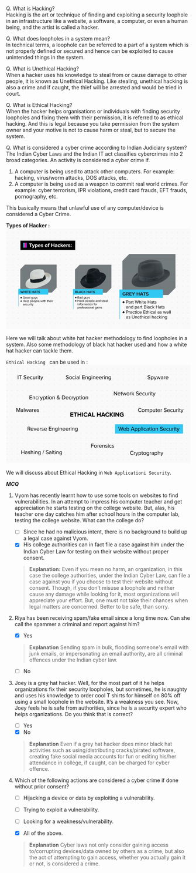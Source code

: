 Q. What is Hacking?  
Hacking is the art or technique of finding and exploiting a security loophole in an infrastructure like a website, a software, a computer, or even a human being, and the artist is called a hacker.  
  
Q. What does loopholes in a system mean?  
In technical terms, a loophole can be referred to a part of a system which is not properly defined or secured and hence can be exploited to cause unintended things in the system.

Q. What is Unethical Hacking?  
When a hacker uses his knowledge to steal from or cause damage to other people, it is known as Unethical Hacking. Like stealing, unethical hacking is also a crime and if caught, the thief will be arrested and would be tried in court.  
  
Q. What is Ethical Hacking?  
When the hacker helps organisations or individuals with finding security loopholes and fixing them with their permission, it is referred to as ethical hacking. And this is legal because you take permission from the system owner and your motive is not to cause harm or steal, but to secure the system.  
  
Q. What is considered a cyber crime according to Indian Judiciary system?  
The Indian Cyber Laws and the Indian IT act classifies cybercrimes into 2 broad categories. An activity is considered a cyber crime if.
1. A computer is being used to attack other computers. For example: hacking, virus/worm attacks, DOS attacks, etc.  
2. A computer is being used as a weapon to commit real world crimes. For example: cyber terrorism, IPR violations, credit card frauds, EFT frauds, pornography, etc.  
  
This basically means that unlawful use of any computer/device is considered a Cyber Crime.

**Types of Hacker :**
![Hacker Types](./types-of-hacker.png)

Here we will talk about white hat hacker methodology to find loopholes in a system.
Also some methodology of black hat hacker used and how a white hat hacker can tackle them.

`Ethical Hacking ` can be used in :
![Ethical Hacking uses](./ethical-hacking-use.png)

We will discuss about Ethical Hacking in `Web Applicationi Security`.

***MCQ***

 1. Vyom has recently learnt how to use some tools on websites to find vulnerabilities. In an attempt to impress his computer teacher and get appreciation he starts testing on the college website. But, alas, his teacher one day catches him after school hours in the computer lab, testing the college website. What can the college do?
 
	 - [ ] Since he had no malicious intent, there is no background to build up a legal case against Vyom.
	 - [x] His college authorities can in fact file a case against him under the Indian Cyber Law for testing on their website without proper consent.
 
	>**Explanation:**
	> Even if you mean no harm, an organization, in this case the college authorities, under the Indian Cyber Law, can file a case against you if you choose to test their website without consent. Though, if you don't misuse a loophole and neither cause any damage while looking for it, most organizations will appreciate your effort. But, one must not take their chances when legal matters are concerned. Better to be safe, than sorry.


2. Riya has been receiving spam/fake email since a long time now. Can she call the spammer a criminal and report against him?
	
	 - [x] Yes
	> **Explanation**
	Sending spam in bulk, flooding someone's email with junk emails, or impersonating an email authority, are all criminal offences under the Indian cyber law.

	 - [ ] No


3. Joey is a grey hat hacker. Well, for the most part of it he helps organizations fix their security loopholes, but sometimes, he is naughty and uses his knowledge to order cool T shirts for himself on 80% off using a small loophole in the website. It’s a weakness you see. Now, Joey feels he is safe from authorities, since he is a security expert who helps organizations. Do you think that is correct?

	 - [ ] Yes
	 - [x] No
	> **Explanation**
	Even if a grey hat hacker does minor black hat activities such as using/distributing cracks/pirated software, creating fake social media accounts for fun or editing his/her attendance in college, if caught, can be charged for cyber offence.

4. Which of the following actions are considered a cyber crime if done without prior consent?

	 - [ ] Hijacking a device or data by exploiting a vulnerability.

	- [ ] Trying to exploit a vulnerability.

	- [ ] Looking for a weakness/vulnerability.

	- [x] All of the above.

	> **Explanation**
	> Cyber laws not only consider gaining access to/corrupting devices/data owned by others as a crime, but also the act of attempting to gain access, whether you actually gain it or not, is considered a crime.
